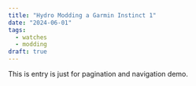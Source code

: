 ```yaml
---
title: "Hydro Modding a Garmin Instinct 1"
date: "2024-06-01"
tags:
  - watches
  - modding
draft: true
---
```


This is entry is just for pagination and navigation demo.
